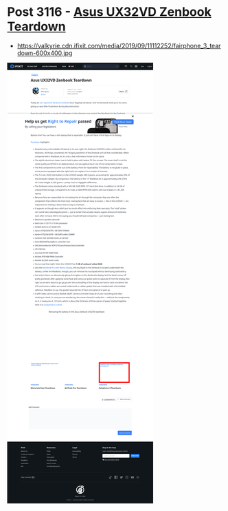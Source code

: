 # Post 3116 - [Asus UX32VD Zenbook Teardown](https://www.ifixit.com/News/3116/asus-ux32vd-zenbook-teardown)

- https://valkyrie.cdn.ifixit.com/media/2019/09/11112252/fairphone_3_teardown-600x400.jpg

![screencap](screenshots/1ed1c912-58ab-4e49-9e16-0a759fc49e0a.png)
